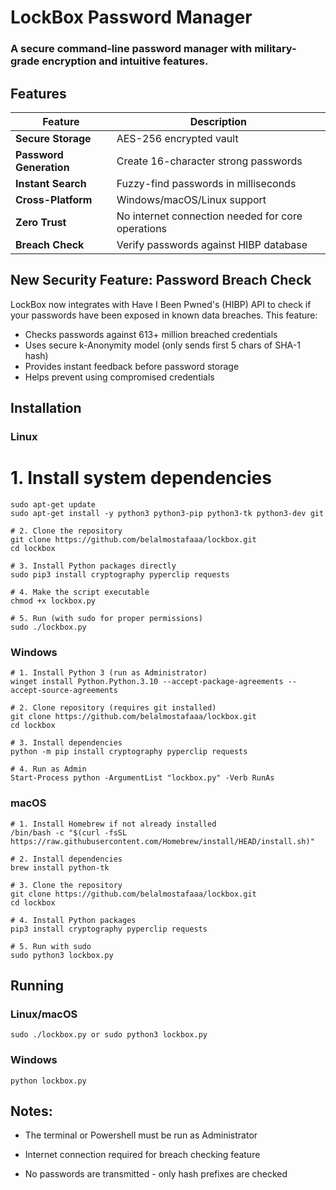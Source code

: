 # LockBox Password Manager

### A secure command-line password manager with military-grade encryption and intuitive features.

## Features

| Feature | Description |
|---------|-------------|
| **Secure Storage** | AES-256 encrypted vault |
| **Password Generation** | Create 16-character strong passwords |
| **Instant Search** | Fuzzy-find passwords in milliseconds |
| **Cross-Platform** | Windows/macOS/Linux support |
| **Zero Trust** | No internet connection needed for core operations |
| **Breach Check** | Verify passwords against HIBP database |

## New Security Feature: Password Breach Check

LockBox now integrates with Have I Been Pwned's (HIBP) API to check if your passwords have been exposed in known data breaches. This feature:

- Checks passwords against 613+ million breached credentials
- Uses secure k-Anonymity model (only sends first 5 chars of SHA-1 hash)
- Provides instant feedback before password storage
- Helps prevent using compromised credentials

## Installation

### Linux
# 1. Install system dependencies
```
sudo apt-get update
sudo apt-get install -y python3 python3-pip python3-tk python3-dev git
```
```
# 2. Clone the repository
git clone https://github.com/belalmostafaaa/lockbox.git
cd lockbox
```
```
# 3. Install Python packages directly
sudo pip3 install cryptography pyperclip requests
```
```
# 4. Make the script executable
chmod +x lockbox.py
```
```
# 5. Run (with sudo for proper permissions)
sudo ./lockbox.py
```
### Windows
```
# 1. Install Python 3 (run as Administrator)
winget install Python.Python.3.10 --accept-package-agreements --accept-source-agreements
```
```
# 2. Clone repository (requires git installed)
git clone https://github.com/belalmostafaaa/lockbox.git
cd lockbox
```
```
# 3. Install dependencies
python -m pip install cryptography pyperclip requests
```
```
# 4. Run as Admin
Start-Process python -ArgumentList "lockbox.py" -Verb RunAs
```
### macOS
```
# 1. Install Homebrew if not already installed
/bin/bash -c "$(curl -fsSL https://raw.githubusercontent.com/Homebrew/install/HEAD/install.sh)"
```
```
# 2. Install dependencies
brew install python-tk
```
```
# 3. Clone the repository
git clone https://github.com/belalmostafaaa/lockbox.git
cd lockbox
```
```
# 4. Install Python packages
pip3 install cryptography pyperclip requests
```
```
# 5. Run with sudo
sudo python3 lockbox.py
```
## Running

### Linux/macOS
```
sudo ./lockbox.py or sudo python3 lockbox.py
```
### Windows
```
python lockbox.py
```

## Notes:
- The terminal or Powershell must be run as Administrator

- Internet connection required for breach checking feature

- No passwords are transmitted - only hash prefixes are checked
